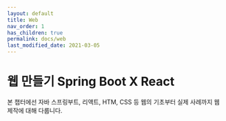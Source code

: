 ```yaml
---
layout: default
title: Web
nav_order: 1
has_children: true
permalink: docs/web
last_modified_date: 2021-03-05
---
```


# 웹 만들기 Spring Boot X React

본 챕터에선 자바 스프링부트, 리액트, HTM, CSS 등 웹의 기초부터 실제 사례까지 웹 제작에 대해 다룹니다.

